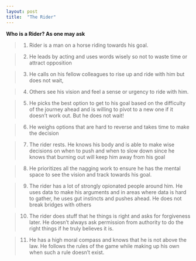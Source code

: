 ```yaml
---
layout: post
title:  "The Rider"
---
```

**Who is a Rider? As one may ask**

> 1. Rider is a man on a horse riding towards his goal.

> 2. He leads by acting and uses words wisely so not to waste time or attract opposition

> 3. He calls on his fellow colleagues to rise up and ride with him but does not wait,

> 4. Others see his vision and feel a sense or urgency to ride with him.

> 5. He picks the best option to get to his goal based on the difficulty of the journey ahead and is willing to pivot to a new one if it doesn’t work out. But he does not wait!

> 6. He weighs options that are hard to reverse and takes time to make the decision

> 7. The rider rests. He knows his body and is able to make wise decisions on when to push and when to slow down since he knows that burning out will keep him away from his goal

> 8. He prioritizes all the nagging work to ensure he has the mental space to see the vision and track towards his goal.

> 9. The rider has a lot of strongly opionated people around him. He uses data to make his arguments and in areas where data is hard to gather, he uses gut instincts and pushes ahead. He does not break bridges with others

> 10. The rider does stuff that he things is right and asks for forgiveness later. He doesn’t always ask permission from authority to do the right things if he truly believes it is.

> 11. He has a high moral compass and knows that he is not above the law. He follows the rules of the game while making up his own when such a rule doesn’t exist.

